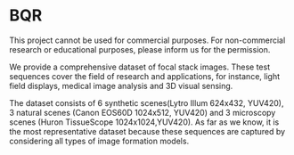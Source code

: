 # BQR
This project cannot be used for commercial purposes. For non-commercial research or educational purposes, please inform us for the permission.

We provide a comprehensive dataset of focal stack images. These test sequences cover the field of research and applications, for instance, light field displays, medical image analysis and 3D visual sensing.

The dataset consists of 6 synthetic scenes(Lytro Illum 624x432, YUV420), 3 natural scenes (Canon EOS60D 1024x512, YUV420) and 3 microscopy scenes (Huron TissueScope 1024x1024,YUV420). As far as we know, it is the most representative dataset because these sequences are captured by considering all types of image formation models. 
